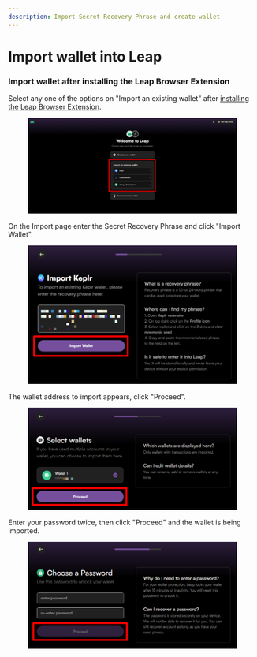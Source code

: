 ```yaml
---
description: Import Secret Recovery Phrase and create wallet
---
```


# Import wallet into Leap

### Import wallet after installing the Leap Browser Extension

Select any one of the options on "Import an existing wallet" after [installing the Leap Browser Extension](how-to-install-leap-extension.md).

<figure><img src="../../../.gitbook/assets/Import leap 1.png" alt=""><figcaption></figcaption></figure>

On the Import page enter the Secret Recovery Phrase and click "Import Wallet".

<figure><img src="../../../.gitbook/assets/Import leap 2.png" alt=""><figcaption></figcaption></figure>

The wallet address to import appears, click "Proceed".

<figure><img src="../../../.gitbook/assets/Import leap 3.png" alt=""><figcaption></figcaption></figure>

Enter your password twice, then click "Proceed" and the wallet is being imported.

<figure><img src="../../../.gitbook/assets/leap 6.png" alt=""><figcaption></figcaption></figure>
